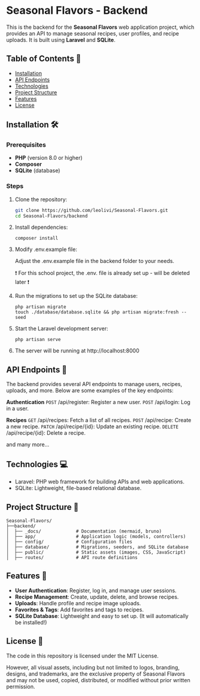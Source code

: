 # Seasonal Flavors - Backend

This is the backend for the **Seasonal Flavors** web application project, which provides an API to manage seasonal recipes, user profiles, and recipe uploads. It is built using **Laravel** and **SQLite**.

## Table of Contents 📖

- [Installation](#installation-🛠️)
- [API Endpoints](#api-endpoints-🔗)
- [Technologies](#technologies-💻)
- [Project Structure](#project-structure-📂)
- [Features](#features-🎀)
- [License](#license-📜)

## Installation 🛠️

### Prerequisites

- **PHP** (version 8.0 or higher)
- **Composer**
- **SQLite** (database)

### Steps

1. Clone the repository:

   ```bash
   git clone https://github.com/leolivi/Seasonal-Flavors.git
   cd Seasonal-Flavors/backend
   ```

2. Install dependencies:

   ```
   composer install
   ```

3. Modify .env.example file:

   Adjust the .env.example file in the backend folder to your needs.

   ❗️ For this school project, the .env. file is already set up - will be deleted later ❗️

4. Run the migrations to set up the SQLite database:

   ```
   php artisan migrate
   touch ./database/database.sqlite && php artisan migrate:fresh --seed
   ```

5. Start the Laravel development server:

   ```
   php artisan serve
   ```

6. The server will be running at http://localhost:8000

## API Endpoints 🔗

The backend provides several API endpoints to manage users, recipes, uploads, and more. Below are some examples of the key endpoints:

**Authentication**
`POST` /api/register: Register a new user.
`POST` /api/login: Log in a user.

**Recipes**
`GET` /api/recipes: Fetch a list of all recipes.
`POST` /api/recipe: Create a new recipe.
`PATCH` /api/recipe/{id}: Update an existing recipe.
`DELETE` /api/recipe/{id}: Delete a recipe.

and many more...

## Technologies 💻

- Laravel: PHP web framework for building APIs and web applications.
- SQLite: Lightweight, file-based relational database.

## Project Structure 📂

```
Seasonal-Flavors/
├──backend/
│  ├── _docs/             # Documentation (mermaid, bruno)
│  ├── app/               # Application logic (models, controllers)
│  ├── config/            # Configuration files
│  ├── database/          # Migrations, seeders, and SQLite database
│  ├── public/            # Static assets (images, CSS, JavaScript)
│  ├── routes/            # API route definitions
```

## Features 🎀

- **User Authentication**: Register, log in, and manage user sessions.
- **Recipe Management**: Create, update, delete, and browse recipes.
- **Uploads**: Handle profile and recipe image uploads.
- **Favorites & Tags**: Add favorites and tags to recipes.
- **SQLite Database**: Lightweight and easy to set up. (It will automatically be installed!)

## License 📜

The code in this repository is licensed under the MIT License.

However, all visual assets, including but not limited to logos, branding, designs, and trademarks, are the exclusive property of Seasonal Flavors and may not be used, copied, distributed, or modified without prior written permission.
